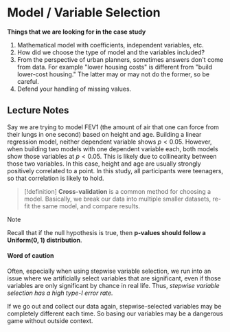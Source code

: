 # Model / Variable Selection

**Things that we are looking for in the case study**
1. Mathematical model with coefficients, independent variables, etc.
2. How did we choose the type of model and the variables included?
3. From the perspective of urban planners, sometimes answers don't come from data. For example "lower housing costs" is different from "build lower-cost housing." The latter may or may not do the former, so be careful.
4. Defend your handling of missing values.

## Lecture Notes

Say we are trying to model FEV1 (the amount of air that one can force from their lungs in one second) based on height and age. Building a linear regression model, neither dependent variable shows $p<0.05$. However, when building two models with one dependent variable each, both models show those variables at $p<0.05$. This is likely due to collinearity between those two variables. In this case, height and age are usually strongly positively correlated to a point. In this study, all participants were teenagers, so that correlation is likely to hold.

> [!definition]
> **Cross-validation** is a common method for choosing a model. Basically, we break our data into multiple smaller datasets, re-fit the same model, and compare results.

> [!note]
> Recall that if the null hypothesis is true, then **p-values should follow a $\text{Uniform}(0,1)$ distribution**.

#### Word of caution

Often, especially when using stepwise variable selection, we run into an issue where we artificially select variables that are significant, even if those variables are only significant by chance in real life. Thus, *stepwise variable selection has a high type-I error rate.*

If we go out and collect our data again, stepwise-selected variables may be completely different each time. So basing our variables may be a dangerous game without outside context.

